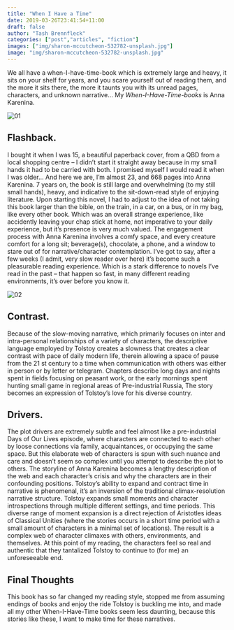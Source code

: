 ```yaml
---
title: "When I Have a Time"
date: 2019-03-26T23:41:54+11:00
draft: false
author: "Tash Brennfleck"
categories: ["post","articles", "fiction"]
images: ["img/sharon-mccutcheon-532782-unsplash.jpg"]
image: "img/sharon-mccutcheon-532782-unsplash.jpg"
---
```


We all have a when-I-have-time-book which is extremely large and heavy, it sits on your
shelf for years, and you scare yourself out of reading them, and the more it sits there, the
more it taunts you with its unread pages, characters, and unknown narrative…
My *When-I-Have-Time-books* is Anna Karenina.

![01](/inline/heading-gifs/tash01.gif)

## Flashback.

I bought it when I was 15, a beautiful paperback cover, from a QBD from a local shopping
centre – I didn’t start it straight away because in my small hands it had to be carried with
both. I promised myself I would read it when I was older…
And here we are, I’m almost 23, and 668 pages into Anna Karenina.
7 years on, the book is still large and overwhelming (to my still small hands), heavy, and
indicative to the sit-down-read style of enjoying literature. Upon starting this novel, I had to
adjust to the idea of not taking this book larger than the bible, on the train, in a car, on a bus,
or in my bag, like every other book. Which was an overall strange experience, like accidently
leaving your chap stick at home, not imperative to your daily experience, but it’s presence is
very much valued.
The engagement process with Anna Karenina involves a comfy space, and every creature
comfort for a long sit; beverage(s), chocolate, a phone, and a window to stare out of for
narrative/character contemplation. I’ve got to say, after a few weeks (I admit, very slow
reader over here) it’s become such a pleasurable reading experience. Which is a stark
difference to novels I’ve read in the past – that happen so fast, in many different reading environments, it’s over before you know it.

![02](/inline/heading-gifs/tash02.gif)

## Contrast.

Because of the slow-moving narrative, which primarily focuses on inter and intra-personal
relationships of a variety of characters, the descriptive language employed by Tolstoy creates
a slowness that creates a clear contrast with pace of daily modern life, therein allowing a
space of pause from the 21 st century to a time when communication with others was either in
person or by letter or telegram. Chapters describe long days and nights spent in fields
focusing on peasant work, or the early mornings spent hunting small game in regional areas
of Pre-industrial Russia, The story becomes an expression of Tolstoy’s love for his diverse
country.

## Drivers.

The plot drivers are extremely subtle and feel almost like a pre-industrial Days of Our Lives
episode, where characters are connected to each other by loose connections via family,
acquaintances, or occupying the same space. But this elaborate web of characters is spun with
such nuance and care and doesn’t seem so complex until you attempt to describe the plot to
others. The storyline of Anna Karenina becomes a lengthy description of the web and each
character’s crisis and why the characters are in their confounding positions.
Tolstoy’s ability to expand and contract time in narrative is phenomenal, it’s an inversion of
the traditional climax-resolution narrative structure. Tolstoy expands small moments and
character introspections through multiple different settings, and time periods. This diverse
range of moment expansion is a direct rejection of Aristotles ideas of Classical Unities
(where the stories occurs in a short time period with a small amount of characters in a
minimal set of locations). The result is a complex web of character climaxes with others,
environments, and themselves. At this point of my reading, the characters feel so real and
authentic that they tantalized Tolstoy to continue to (for me) an unforeseeable end.

## Final Thoughts

This book has so far changed my reading style, stopped me from assuming endings of books
and enjoy the ride Tolstoy is buckling me into, and made all my other When-I-Have-Time
books seem less daunting, because this stories like these, I want to make time for these
narratives.